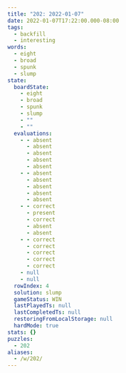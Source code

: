 ```yaml
---
title: "202: 2022-01-07"
date: 2022-01-07T17:22:00.000-08:00
tags:
  - backfill
  - interesting
words:
  - eight
  - broad
  - spunk
  - slump
state:
  boardState:
    - eight
    - broad
    - spunk
    - slump
    - ""
    - ""
  evaluations:
    - - absent
      - absent
      - absent
      - absent
      - absent
    - - absent
      - absent
      - absent
      - absent
      - absent
    - - correct
      - present
      - correct
      - absent
      - absent
    - - correct
      - correct
      - correct
      - correct
      - correct
    - null
    - null
  rowIndex: 4
  solution: slump
  gameStatus: WIN
  lastPlayedTs: null
  lastCompletedTs: null
  restoringFromLocalStorage: null
  hardMode: true
stats: {}
puzzles:
  - 202
aliases:
  - /w/202/
---
```

<!-- more -->
